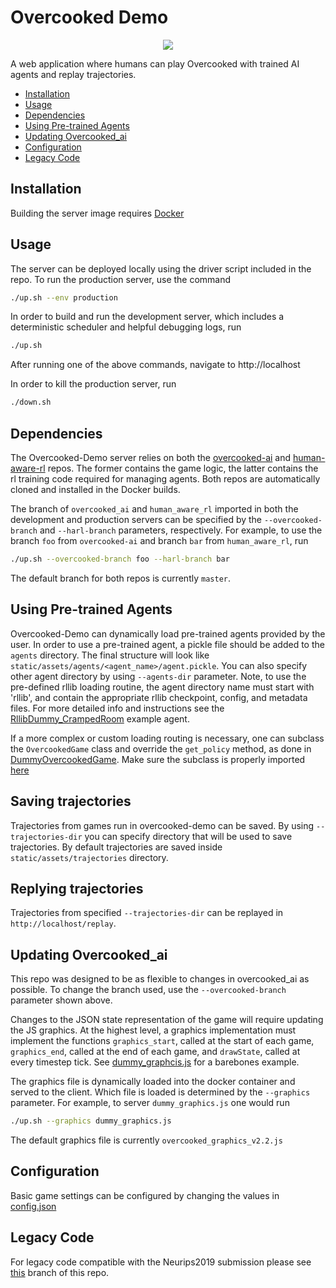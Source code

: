 # Overcooked Demo
<p align="center">
<img src="./server/static/images/browser_view.png" >
</p>

A web application where humans can play Overcooked with trained AI agents and replay trajectories.

* [Installation](#installation)
* [Usage](#usage)
* [Dependencies](#dependencies)
* [Using Pre-trained Agents](#using-pre-trained-agents)
* [Updating Overcooked_ai](#updating-overcooked_ai)
* [Configuration](#configuration)
* [Legacy Code](#legacy-code)

## Installation

Building the server image requires [Docker](https://docs.docker.com/get-docker/)

## Usage

The server can be deployed locally using the driver script included in the repo. To run the production server, use the command
```bash
./up.sh --env production
```

In order to build and run the development server, which includes a deterministic scheduler and helpful debugging logs, run
```bash
./up.sh
```

After running one of the above commands, navigate to http://localhost

In order to kill the production server, run
```bash
./down.sh
```

## Dependencies

The Overcooked-Demo server relies on both the [overcooked-ai](https://github.com/HumanCompatibleAI/overcooked_ai) and [human-aware-rl](https://github.com/HumanCompatibleAI/human_aware_rl) repos. The former contains the game logic, the latter contains the rl training code required for managing agents. Both repos are automatically cloned and installed in the Docker builds.

The branch of `overcooked_ai` and `human_aware_rl` imported in both the development and production servers can be specified by the `--overcooked-branch` and `--harl-branch` parameters, respectively. For example, to use the branch `foo` from `overcooked-ai` and branch `bar` from `human_aware_rl`, run
```bash
./up.sh --overcooked-branch foo --harl-branch bar
```
The default branch for both repos is currently `master`.

## Using Pre-trained Agents

Overcooked-Demo can dynamically load pre-trained agents provided by the user. In order to use a pre-trained agent, a pickle file should be added to the `agents` directory. The final structure will look like `static/assets/agents/<agent_name>/agent.pickle`. You can also specify other agent directory by using `--agents-dir` parameter.
Note, to use the pre-defined rllib loading routine, the agent directory name must start with 'rllib', and contain the appropriate rllib checkpoint, config, and metadata files. For more detailed info and instructions see the [RllibDummy_CrampedRoom](server/static/assets/agents/RllibDummy_CrampedRoom/) example agent.

If a more complex or custom loading routing is necessary, one can subclass the `OvercookedGame` class and override the `get_policy` method, as done in [DummyOvercookedGame](server/game.py#L420). Make sure the subclass is properly imported [here](server/app.py#L5)

## Saving trajectories
Trajectories from games run in overcooked-demo can be saved. By using `--trajectories-dir` you can specify directory that will be used to save trajectories. By default trajectories are saved inside `static/assets/trajectories` directory.


## Replying trajectories
Trajectories from specified `--trajectories-dir` can be replayed in `http://localhost/replay`.


## Updating Overcooked_ai
This repo was designed to be as flexible to changes in overcooked_ai as possible. To change the branch used, use the `--overcooked-branch` parameter shown above.

Changes to the JSON state representation of the game will require updating the JS graphics. At the highest level, a graphics implementation must implement the functions `graphics_start`, called at the start of each game, `graphics_end`, called at the end of each game, and `drawState`, called at every timestep tick. See [dummy_graphcis.js](server/graphics/dummy_graphics.js) for a barebones example.

The graphics file is dynamically loaded into the docker container and served to the client. Which file is loaded is determined by the `--graphics` parameter. For example, to server `dummy_graphics.js` one would run
```bash
./up.sh --graphics dummy_graphics.js
```
The default graphics file is currently `overcooked_graphics_v2.2.js`


## Configuration

Basic game settings can be configured by changing the values in [config.json](server/config.json)

## Legacy Code

For legacy code compatible with the Neurips2019 submission please see [this](https://github.com/HumanCompatibleAI/overcooked-demo/tree/legacy) branch of this repo. 